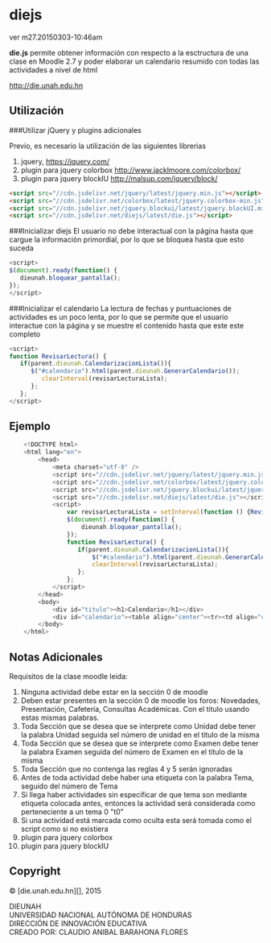 # diejs
ver m27.20150303-10:46am

**die.js** permite obtener información con respecto a la esctructura de una clase en Moodle 2.7 y poder elaborar un calendario resumido con todas las actividades a nivel de html

<http://die.unah.edu.hn>

## Utilización
###Utilizar jQuery y plugins adicionales

Previo, es necesario la utilización de las siguientes librerias
 1. jquery, <https://jquery.com/>
 2. plugin para jquery colorbox <http://www.jacklmoore.com/colorbox/>
 3. plugin para jquery blockIU <http://malsup.com/jquery/block/>

```html
<script src="//cdn.jsdelivr.net/jquery/latest/jquery.min.js"></script>
<script src="//cdn.jsdelivr.net/colorbox/latest/jquery.colorbox-min.js"></script>
<script src="//cdn.jsdelivr.net/jquery.blockui/latest/jquery.blockUI.min.js"></script>
<script src="//cdn.jsdelivr.net/diejs/latest/die.js"></script>
```

###Inicializar diejs
El usuario no debe interactual con la página hasta que cargue la información primordial, por lo que se bloquea hasta que esto suceda

```js
<script>
$(document).ready(function() {
   dieunah.bloquear_pantalla();
});
</script>
```
###Inicializar el calendario
La lectura de fechas y puntuaciones de actividades es un poco lenta, por lo que se permite que el usuario interactue con la página y se muestre el contenido hasta que este este completo
```js
<script>
function RevisarLectura() {
   if(parent.dieunah.CalendarizacionLista()){
      $("#calendario").html(parent.dieunah.GenerarCalendario());
         clearInterval(revisarLecturaLista);
      };
   };
</script>
```
## Ejemplo

```js
    <!DOCTYPE html>
    <html lang="en">
        <head>
            <meta charset="utf-8" />
            <script src="//cdn.jsdelivr.net/jquery/latest/jquery.min.js"></script>
            <script src="//cdn.jsdelivr.net/colorbox/latest/jquery.colorbox-min.js"></script>
            <script src="//cdn.jsdelivr.net/jquery.blockui/latest/jquery.blockUI.min.js"></script>
            <script src="//cdn.jsdelivr.net/diejs/latest/die.js"></script>
            <script>
                var revisarLecturaLista = setInterval(function () {RevisarLectura()}, 500);
                $(document).ready(function() {
                    dieunah.bloquear_pantalla();
                });
                function RevisarLectura() {
                   if(parent.dieunah.CalendarizacionLista()){
                       $("#calendario").html(parent.dieunah.GenerarCalendario());
                       clearInterval(revisarLecturaLista);
                   };
                };
            </script>
        </head>
        <body>
            <div id="titulo"><h1>Calendario</h1></div>
            <div id="calendario"><table align="center"><tr><td align="center">Cargando...</td></tr></table></div>
        </body>
    </html>
```

## Notas Adicionales

Requisitos de la clase moodle leida:
 1. Ninguna actividad debe estar en la sección 0 de moodle
 2. Deben estar presentes en la sección 0 de moodle los foros: Novedades, Presentación, Cafetería, Consultas Académicas. Con el titulo usando estas mismas palabras.
 3. Toda Sección que se desea que se interprete como Unidad debe tener la palabra Unidad seguida sel número de unidad en el título de la misma
 4. Toda Sección que se desea que se interprete como Examen debe tener la palabra Examen seguida del número de Examen en el título de la misma
 5. Toda Sección que no contenga las reglas 4 y 5 serán ignoradas
 6. Antes de toda actividad debe haber una etiqueta con la palabra Tema, seguido del número de Tema
 7. Si llega haber actividades sin especificar de que tema son mediante etiqueta colocada antes, entonces la actividad será considerada como perteneciente a un tema 0 "t0"
 8. Si una actividad está marcada como oculta esta será tomada como el script como si no existiera
 9. plugin para jquery colorbox
 10. plugin para jquery blockIU

## Copyright

© [die.unah.edu.hn][], 2015

DIEUNAH<br>
UNIVERSIDAD NACIONAL AUTÓNOMA DE HONDURAS<br>
DIRECCIÓN DE INNOVACIÓN EDUCATIVA<br>
CREADO POR: CLAUDIO ANIBAL BARAHONA FLORES<br>
